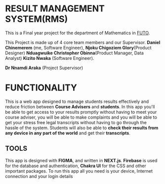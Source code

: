 # RESULT MANAGEMENT SYSTEM(RMS)

This is a Final year project for the department of Mathematics in [FUTO](futo.edu.ng).

This Project is made up of 4 core team members and our Supervisor.
**Daniel Chinemerem** (me, Software Engineer),
**Njoku Chigoziem Glory**(Product Designer)
**Nduagwuike Christopher Obinna**(Product Manager, Data Analyst)
**Kizito Nwaka** (Software Engineer).

**Dr Nnamdi Araka** (Project Supervisor)

# FUNCTIONALITY

This is a web app designed to manage students results effectively and reduce
friction between **Course Advisers** and **students**. In this app you'll be able to get access to your results promptly without having to meet your course adviser, you will be able to make complaints and you will be able to get your stress free legal transcripts without having to go through the hassle of the system. Students will also be able to **check their results from any device in any part of the world** and get their **transcripts**.

## TOOLS

This app is designed with **FIGMA**, and written in **NEXT.js**. **Firebase** is used for the database and authentication, **Chakra UI** for the CSS and other important packages.
To run this app all you need is your device, Internet connection and your login details
